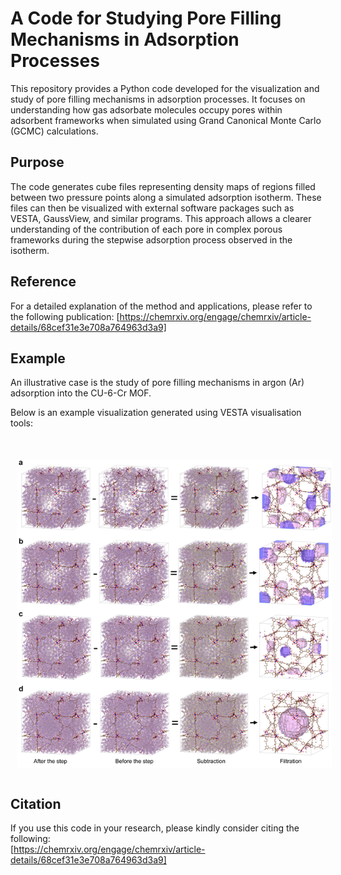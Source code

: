 # A Code for Studying Pore Filling Mechanisms in Adsorption Processes

This repository provides a Python code developed for the visualization and study of pore filling mechanisms in adsorption processes. It focuses on understanding how gas adsorbate molecules occupy pores within adsorbent frameworks when simulated using Grand Canonical Monte Carlo (GCMC) calculations.

## Purpose
The code generates cube files representing density maps of regions filled between two pressure points along a simulated adsorption isotherm. These files can then be visualized with external software packages such as VESTA, GaussView, and similar programs. This approach allows a clearer understanding of the contribution of each pore in complex porous frameworks during the stepwise adsorption process observed in the isotherm.

## Reference
For a detailed explanation of the method and applications, please refer to the following publication:
[https://chemrxiv.org/engage/chemrxiv/article-details/68cef31e3e708a764963d3a9]

## Example
An illustrative case is the study of pore filling mechanisms in argon (Ar) adsorption into the CU-6-Cr MOF.

Below is an example visualization generated using VESTA visualisation tools:

# <img src="docs/Ar-isotherm-steps.png" alt="Ar-isotherm-steps" style="padding:10px;" width="600"/>

## Citation
If you use this code in your research, please kindly consider citing the following:  
[https://chemrxiv.org/engage/chemrxiv/article-details/68cef31e3e708a764963d3a9]
